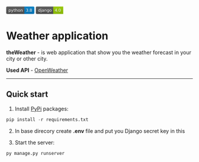 <svg xmlns="http://www.w3.org/2000/svg" xmlns:xlink="http://www.w3.org/1999/xlink" width="76" height="20" role="img" aria-label="python: 3.8"><title>python: 3.8</title><linearGradient id="s" x2="0" y2="100%"><stop offset="0" stop-color="#bbb" stop-opacity=".1"/><stop offset="1" stop-opacity=".1"/></linearGradient><clipPath id="r"><rect width="76" height="20" rx="3" fill="#fff"/></clipPath><g clip-path="url(#r)"><rect width="49" height="20" fill="#555"/><rect x="49" width="27" height="20" fill="#007ec6"/><rect width="76" height="20" fill="url(#s)"/></g><g fill="#fff" text-anchor="middle" font-family="Verdana,Geneva,DejaVu Sans,sans-serif" text-rendering="geometricPrecision" font-size="110"><text aria-hidden="true" x="255" y="150" fill="#010101" fill-opacity=".3" transform="scale(.1)" textLength="390">python</text><text x="255" y="140" transform="scale(.1)" fill="#fff" textLength="390">python</text><text aria-hidden="true" x="615" y="150" fill="#010101" fill-opacity=".3" transform="scale(.1)" textLength="170">3.8</text><text x="615" y="140" transform="scale(.1)" fill="#fff" textLength="170">3.8</text></g></svg>
<svg xmlns="http://www.w3.org/2000/svg" xmlns:xlink="http://www.w3.org/1999/xlink" width="74" height="20" role="img" aria-label="django: 4.0"><title>django: 4.0</title><linearGradient id="s" x2="0" y2="100%"><stop offset="0" stop-color="#bbb" stop-opacity=".1"/><stop offset="1" stop-opacity=".1"/></linearGradient><clipPath id="r"><rect width="74" height="20" rx="3" fill="#fff"/></clipPath><g clip-path="url(#r)"><rect width="47" height="20" fill="#555"/><rect x="47" width="27" height="20" fill="#97ca00"/><rect width="74" height="20" fill="url(#s)"/></g><g fill="#fff" text-anchor="middle" font-family="Verdana,Geneva,DejaVu Sans,sans-serif" text-rendering="geometricPrecision" font-size="110"><text aria-hidden="true" x="245" y="150" fill="#010101" fill-opacity=".3" transform="scale(.1)" textLength="370">django</text><text x="245" y="140" transform="scale(.1)" fill="#fff" textLength="370">django</text><text aria-hidden="true" x="595" y="150" fill="#010101" fill-opacity=".3" transform="scale(.1)" textLength="170">4.0</text><text x="595" y="140" transform="scale(.1)" fill="#fff" textLength="170">4.0</text></g></svg>
# Weather application
 __theWeather__ - is web application that show you the weather forecast in your city or other city.

 __Used API__ - [OpenWeather](https://openweathermap.org/api)
 ___
## Quick start
1. Install [PyPi](https://pypi.org/) packages:

```python
pip install -r requirements.txt
```
2. In base direcory create __.env__ file and put you Django secret key in this

3. Start the server:
```python
py manage.py runserver
```
